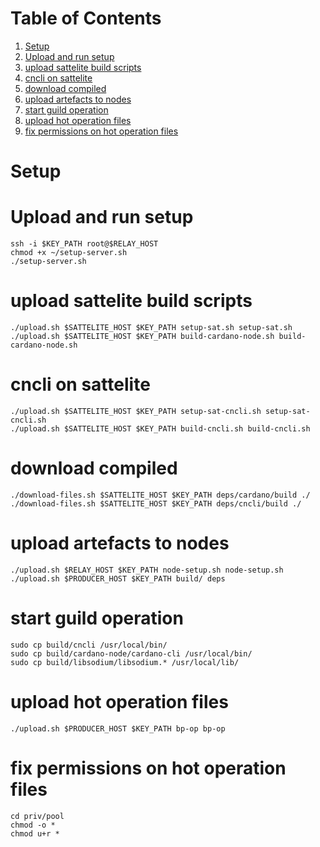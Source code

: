 
# Table of Contents

1.  [Setup](#orgb32281f)
2.  [Upload and run setup](#orgc159dd5)
3.  [upload sattelite build scripts](#org025a399)
4.  [cncli on sattelite](#org932b91e)
5.  [download compiled](#org983fc92)
6.  [upload artefacts to nodes](#org08790d7)
7.  [start guild operation](#org733924b)
8.  [upload hot operation files](#orgb8ccd73)
9.  [fix permissions on hot operation files](#orgb7b60b2)



<a id="orgb32281f"></a>

# Setup


<a id="orgc159dd5"></a>

# Upload and run setup

    ssh -i $KEY_PATH root@$RELAY_HOST
    chmod +x ~/setup-server.sh
    ./setup-server.sh


<a id="org025a399"></a>

# upload sattelite build scripts

    ./upload.sh $SATTELITE_HOST $KEY_PATH setup-sat.sh setup-sat.sh
    ./upload.sh $SATTELITE_HOST $KEY_PATH build-cardano-node.sh build-cardano-node.sh


<a id="org932b91e"></a>

# cncli on sattelite

    ./upload.sh $SATTELITE_HOST $KEY_PATH setup-sat-cncli.sh setup-sat-cncli.sh
    ./upload.sh $SATTELITE_HOST $KEY_PATH build-cncli.sh build-cncli.sh


<a id="org983fc92"></a>

# download compiled

    ./download-files.sh $SATTELITE_HOST $KEY_PATH deps/cardano/build ./
    ./download-files.sh $SATTELITE_HOST $KEY_PATH deps/cncli/build ./


<a id="org08790d7"></a>

# upload artefacts to nodes

    ./upload.sh $RELAY_HOST $KEY_PATH node-setup.sh node-setup.sh
    ./upload.sh $PRODUCER_HOST $KEY_PATH build/ deps


<a id="org733924b"></a>

# start guild operation

    sudo cp build/cncli /usr/local/bin/
    sudo cp build/cardano-node/cardano-cli /usr/local/bin/
    sudo cp build/libsodium/libsodium.* /usr/local/lib/


<a id="orgb8ccd73"></a>

# upload hot operation files

    ./upload.sh $PRODUCER_HOST $KEY_PATH bp-op bp-op


<a id="orgb7b60b2"></a>

# fix permissions on hot operation files

    cd priv/pool
    chmod -o *
    chmod u+r *

